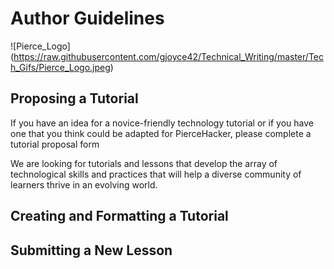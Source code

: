 # Author Guidelines
![Pierce_Logo] (https://raw.githubusercontent.com/gjoyce42/Technical_Writing/master/Tech_Gifs/Pierce_Logo.jpeg)

## Proposing a Tutorial
If you have an idea for a novice-friendly technology tutorial or if you have one that you think could be adapted for PierceHacker, please complete a tutorial proposal form

We are looking for tutorials and lessons that develop the array of technological skills and practices that will help a diverse community of learners thrive in an evolving world.


## Creating and Formatting a Tutorial

## Submitting a New Lesson
<!--stackedit_data:
eyJoaXN0b3J5IjpbLTEyMjk3MDI2NzQsLTEyMjk3MDI2NzQsLT
c1Nzc4NTUyMywxODY0MTAyNTg3LDE5ODU1OTkzNjldfQ==
-->